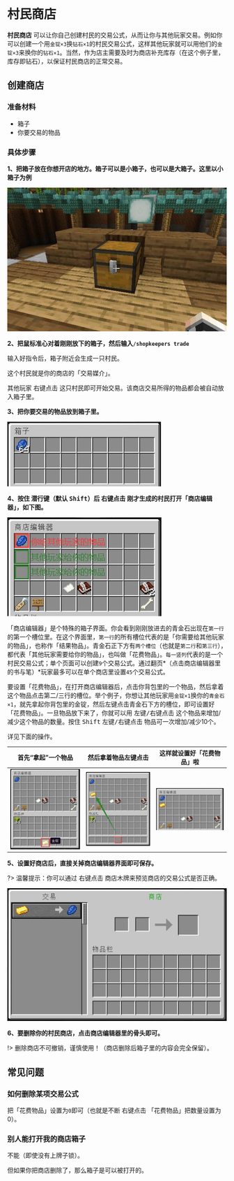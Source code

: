 # 村民商店

**村民商店** 可以让你自己创建村民的交易公式，从而让你与其他玩家交易。例如你可以创建一个用`金锭×3`换`钻石×1`的村民交易公式，这样其他玩家就可以用他们的`金锭×3`来换你的`钻石×1`。当然，作为店主需要及时为商店补充库存（在这个例子里，库存即钻石），以保证村民商店的正常交易。

## 创建商店

### 准备材料

- 箱子
- 你要交易的物品

### 具体步骤

**1、把箱子放在你想开店的地方。箱子可以是小箱子，也可以是大箱子。这里以小箱子为例**

![shopkeppers-step1](../assets/images/plugins/shopkeepers-step1.jpg ':size=300')

**2、把鼠标准心对着刚刚放下的箱子，然后输入`/shopkeepers trade`**

输入好指令后，箱子附近会生成一只村民。

这个村民就是你的商店的「交易媒介」。

其他玩家 <kbd>右键点击</kbd> 这只村民即可开始交易。该商店交易所得的物品都会被自动放入箱子里。

**3、把你要交易的物品放到箱子里。**

![shopkeepers-step3](../assets/images/plugins/shopkeepers-step3.jpg ':size=300')

**4、按住 <kbd>潜行键</kbd>（默认 <kbd>Shift</kbd>）后 <kbd>右键点击</kbd> 刚才生成的村民打开「商店编辑器」，如下图。**

![shopkeepers-step4](../assets/images/plugins/shopkeepers-step4.jpg ':size=300')

「商店编辑器」是个特殊的箱子界面。你会看到刚刚放进去的青金石出现在`第一行`的第一个槽位里。在这个界面里，`第一行`的所有槽位代表的是「你需要给其他玩家的物品」，也称作「结果物品」。青金石正下方有`两个槽位`（也就是`第二行`和`第三行`），都代表「其他玩家需要给你的物品」，也叫做「花费物品」。`每一竖列`代表的是一个村民交易公式；单个页面可以创建`9`个交易公式。通过翻页*（点击商店编辑器里的书与笔）*玩家最多可以在单个商店里设置`45`个交易公式。

要设置「花费物品」，在打开商店编辑器后，点击你背包里的一个物品，然后拿着这个物品点击第二/三行的槽位。举个例子，你想让其他玩家用`金锭×1`换你的`青金石×1`，就先拿起你背包里的金锭，然后左键点击青金石下方的槽位，即可设置好「花费物品」。一旦物品放下来了，你就可以用 <kbd>左键/右键点击</kbd> 这个物品来增加/减少这个物品的数量。按住 <kbd>Shift</kbd> <kbd>左键/右键点击</kbd> 物品可一次增加/减少10个。

详见下面的操作。

|首先“拿起”一个物品|然后拿着物品左键点击|这样就设置好「花费物品」啦|
|:-:|:-:|:-:|
|![shopkeepers-step5](../assets/images/plugins/shopkeepers-step5.jpg ':size=200')|![shopkeepers-step6](../assets/images/plugins/shopkeepers-step6.jpg ':size=200')|![shopkeepers-step7](../assets/images/plugins/shopkeepers-step7.jpg ':size=200')|

**5、设置好商店后，直接关掉商店编辑器界面即可保存。**

?> 温馨提示：你可以通过 <kbd>右键点击</kbd> 商店木牌来预览商店的交易公式是否正确。

![shopkeepers-step8](../assets/images/plugins/shopkeepers-step8.jpg ':size=300')

**6、要删除你的村民商店，点击商店编辑器里的骨头即可。**

!> 删除商店不可撤销，谨慎使用！（商店删除后箱子里的内容会完全保留）。

## 常见问题

### 如何删除某项交易公式

把「花费物品」设置为`0`即可（也就是不断 <kbd>右键点击</kbd> 「花费物品」把数量设置为0）。

### 别人能打开我的商店箱子

不能（即使没有上牌子锁）。

但如果你把商店删除了，那么箱子是可以被打开的。
